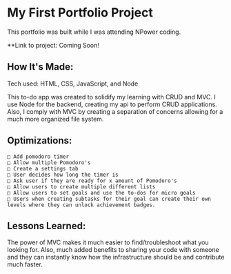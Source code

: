 # My First Portfolio Project
This portfolio was built while I was attending NPower coding.

**Link to project: Coming Soon!


## How It's Made:

Tech used: HTML, CSS, JavaScript, and Node

This to-do app was created to solidify my learning with CRUD and MVC. I use Node for the backend, creating my api to perform CRUD applications. Also, I comply with MVC by creating a separation of concerns allowing for a much more organized file system.

## Optimizations:
	□ Add pomodoro timer
	□ Allow multiple Pomodoro's
	□ Create a settings tab
	□ User decides how long the timer is
	□ Ask user if they are ready for x amount of Pomodoro's
	□ Allow users to create multiple different lists
	□ Allow users to set goals and use the to-dos for micro goals
	□ Users when creating subtasks for their goal can create their own levels where they can unlock achievement badges.



## Lessons Learned:
The power of MVC makes it much easier to find/troubleshoot what you looking for. Also, much added benefits to sharing your code with someone and they can instantly know how the infrastructure should be and contribute much faster.
